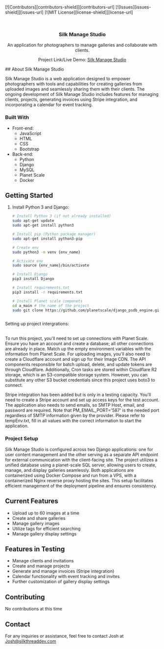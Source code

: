 <!-- PROJECT SHIELDS -->
[![Contributors][contributors-shield]][contributors-url]
[![Issues][issues-shield]][issues-url]
[![MIT License][license-shield]][license-url]

<!-- PROJECT LOGO -->
<br />
<div align="center">

  <h3 align="center">Silk Manage Studio</h3>

  <p align="center">
    An application for photographers to manage galleries and collaborate with clients.
  </p>
</div>
  <p align="center">
Project Link/Live Demo: <a href='https://portfolio.silkthreaddev.com/projects/silk-manage-studio.html'>Silk Manage Studio</a>
  </p>
<!-- ABOUT THE PROJECT -->
## About Silk Manage Studio

Silk Manage Studio is a web application designed to empower photographers with tools and capabilities for creating galleries from uploaded images and seamlessly sharing them with their clients. The ongoing development of Silk Manage Studio includes features for managing clients, projects, generating invoices using Stripe integration, and incorporating a calendar for event tracking.

### Built With

* Front-end:
  - JavaScript
  - HTML
  - CSS
  - Bootstrap
* Back-end:
  - Python
  - Django
  - MySQL
  - Planet Scale
  - Docker

<!-- GETTING STARTED -->
## Getting Started

1. Install Python 3 and Django:
   ```sh
   # Install Python 3 (if not already installed)
   sudo apt-get update
   sudo apt-get install python3

   # Install pip (Python package manager)
   sudo apt-get install python3-pip

   # Create env 
   sudo python3 -m venv {env_name}

   # Activate env 
   sudo source {env_name}/bin/activate

   # Install Django
   pip3 install Django

   # Install requirements.txt
   pip3 install -r requirements.txt

   # Install Planet scale componets
   cd a_main # the name of the project 
   sudo git clone https://github.com/planetscale/django_psdb_engine.git



Setting up project intergrations:

<br />
To run this project, you'll need to set up connections with Planet Scale. Ensure you have an account and create a database; all other connections are already in place. Match up the empty environment variables with the information from Planet Scale. For uploading images, you'll also need to create a Cloudflare account and sign up for their Image CDN. The API components responsible for batch upload, delete, and update tokens are through Cloudflare. Additionally, Cron tasks are stored within Cloudflare R2 storage, which is an S3-compatible storage system. However, you can substitute any other S3 bucket credentials since this project uses boto3 to connect.

Stripe integration has been added but is only in a testing capacity. You'll need to create a Stripe account and set up access keys for the test account. The application also needs to send emails, so SMTP Host, email, and password are required. Note that PM_EMAIL_PORT='587' is the needed port regardless of SMTP information given by the provider. Please refer to tempEnv.txt, fill in all values with the correct information to start the application.

### Project Setup

Silk Manage Studio is configured across two Django applications: one for user content management and the other serving as a separate API endpoint for external communication with the client-facing site. The project utilizes a unified database using a planet-scale SQL server, allowing users to create, manage, and display galleries seamlessly. Both applications are containerized using Docker Compose and run from a VPS, with a containerized Nginx reverse proxy hosting the sites. This setup facilitates efficient management of the deployment pipeline and ensures consistency.

<!-- CURRENT FEATURES -->
## Current Features

- Upload up to 60 images at a time
- Create and share galleries
- Manage gallery images
- Utilize tags for efficient searching
- Manage gallery display settings

<!-- FEATURES IN TESTING -->
## Features in Testing

- Manage clients and invitations
- Create and manage projects
- Generate and manage invoices (Stripe integration)
- Calendar functionality with event tracking and invites
- Further customization of gallery display settings

<!-- CONTRIBUTING -->
## Contributing

No contributions at this time

<!-- CONTACT -->
## Contact

For any inquiries or assistance, feel free to contact Josh at Josh@silkthreaddev.com


